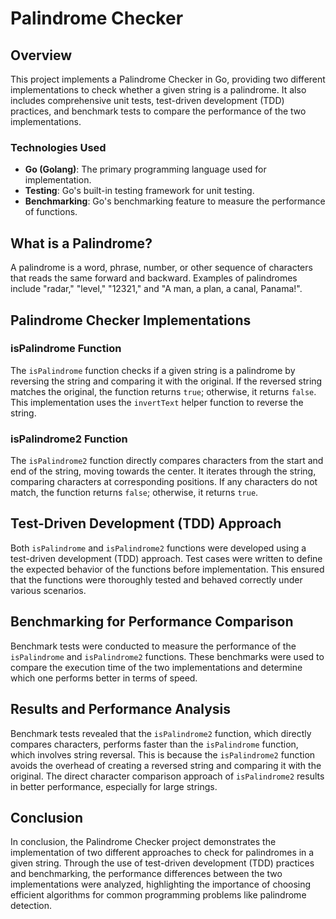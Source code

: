 # Palindrome Checker

## Overview

This project implements a Palindrome Checker in Go, providing two different implementations to check whether a given string is a palindrome. It also includes comprehensive unit tests, test-driven development (TDD) practices, and benchmark tests to compare the performance of the two implementations.

### Technologies Used

- **Go (Golang)**: The primary programming language used for implementation.
- **Testing**: Go's built-in testing framework for unit testing.
- **Benchmarking**: Go's benchmarking feature to measure the performance of functions.

## What is a Palindrome?

A palindrome is a word, phrase, number, or other sequence of characters that reads the same forward and backward. Examples of palindromes include "radar," "level," "12321," and "A man, a plan, a canal, Panama!".

## Palindrome Checker Implementations

### isPalindrome Function

The `isPalindrome` function checks if a given string is a palindrome by reversing the string and comparing it with the original. If the reversed string matches the original, the function returns `true`; otherwise, it returns `false`. This implementation uses the `invertText` helper function to reverse the string.

### isPalindrome2 Function

The `isPalindrome2` function directly compares characters from the start and end of the string, moving towards the center. It iterates through the string, comparing characters at corresponding positions. If any characters do not match, the function returns `false`; otherwise, it returns `true`.

## Test-Driven Development (TDD) Approach

Both `isPalindrome` and `isPalindrome2` functions were developed using a test-driven development (TDD) approach. Test cases were written to define the expected behavior of the functions before implementation. This ensured that the functions were thoroughly tested and behaved correctly under various scenarios.

## Benchmarking for Performance Comparison

Benchmark tests were conducted to measure the performance of the `isPalindrome` and `isPalindrome2` functions. These benchmarks were used to compare the execution time of the two implementations and determine which one performs better in terms of speed.

## Results and Performance Analysis

Benchmark tests revealed that the `isPalindrome2` function, which directly compares characters, performs faster than the `isPalindrome` function, which involves string reversal. This is because the `isPalindrome2` function avoids the overhead of creating a reversed string and comparing it with the original. The direct character comparison approach of `isPalindrome2` results in better performance, especially for large strings.

## Conclusion

In conclusion, the Palindrome Checker project demonstrates the implementation of two different approaches to check for palindromes in a given string. Through the use of test-driven development (TDD) practices and benchmarking, the performance differences between the two implementations were analyzed, highlighting the importance of choosing efficient algorithms for common programming problems like palindrome detection.
